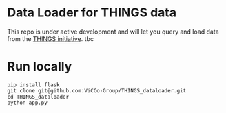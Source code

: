 # Data Loader for THINGS data

This repo is under active development and will let you query and load data from the [THINGS initiative](https://things-initiative.org/). tbc

# Run locally

`pip install flask`<br>
`git clone git@github.com:ViCCo-Group/THINGS_dataloader.git`<br>
`cd THINGS_dataloader`<br>
`python app.py`


